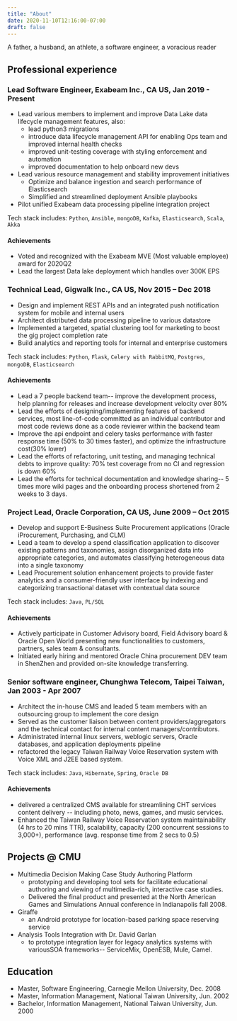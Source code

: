 ```yaml
---
title: "About"
date: 2020-11-10T12:16:00-07:00
draft: false
---
```

A father, a husband, an athlete, a software engineer, a voracious reader


## Professional experience
### Lead Software Engineer, Exabeam Inc., CA US, Jan 2019 - Present
- Lead various members to implement and improve Data Lake data lifecycle management features, also:
  - lead python3 migrations
  - introduce data lifecycle management API for enabling Ops team and improved internal health checks
  - improved unit-testing coverage with styling enforcement and automation
  - improved documentation to help onboard new devs
- Lead various resource management and stability improvement initiatives
  - Optimize and balance ingestion and search performance of Elasticsearch
  - Simplified and streamlined deployment Ansible playbooks
- Pilot unified Exabeam data processing pipeline integration project

Tech stack includes: `Python`, `Ansible`, `mongoDB`, `Kafka`, `Elasticsearch`, `Scala`, `Akka`

#### Achievements
- Voted and recognized with the Exabeam MVE (Most valuable employee) award for 2020Q2
- Lead the largest Data lake deployment which handles over 300K EPS

### Technical Lead, Gigwalk Inc., CA US, Nov 2015 – Dec 2018
- Design and implement REST APIs and an integrated push notification system for mobile and internal users
- Architect distributed data processing pipeline to various datastore
- Implemented a targeted, spatial clustering tool for marketing to boost the gig project completion rate
- Build analytics and reporting tools for internal and enterprise customers

Tech stack includes: `Python`, `Flask`, `Celery with RabbitMQ`, `Postgres`, `mongoDB`, `Elasticsearch`

#### Achievements
- Lead a 7 people backend team-- improve the development process, help planning for releases and increase development velocity over 80%
- Lead the efforts of designing/implementing features of backend services, most line-of-code committed as an individual contributor and most code reviews done as a code reviewer within the backend team
- Improve the api endpoint and celery tasks performance with faster response time (50% to 30 times faster), and optimize the infrastructure cost(30% lower)
- Lead the efforts of refactoring, unit testing, and managing technical debts to improve quality: 70% test coverage from no CI and regression is down 60%
- Lead the efforts for technical documentation and knowledge sharing-- 5 times more wiki pages and the onboarding process shortened from 2 weeks to 3 days.
### Project Lead, Oracle Corporation, CA US, June 2009 – Oct 2015
- Develop and support E-Business Suite Procurement applications (Oracle iProcurement, Purchasing, and CLM)
- Lead a team to develop a spend classification application to discover existing patterns and taxonomies, assign disorganized data into appropriate categories, and automates classifying heterogeneous data into a single taxonomy
- Lead Procurement solution enhancement projects to provide faster analytics and a consumer-friendly user interface by indexing and categorizing transactional dataset with contextual data source

Tech stack includes: `Java`, `PL/SQL`

#### Achievements
- Actively participate in Customer Advisory board, Field Advisory board & Oracle Open World presenting new functionalities to customers, partners, sales team & consultants.
- Initiated early hiring and mentored Oracle China procurement DEV team in ShenZhen and provided on-site knowledge transferring.

### Senior software engineer, Chunghwa Telecom, Taipei Taiwan, Jan 2003 - Apr 2007
- Architect the in-house CMS and leaded 5 team members with an outsourcing group to implement the core design
- Served as the customer liaison between content providers/aggregators and the technical contact for internal content managers/contributors.
- Administrated internal linux servers, weblogic servers, Oracle databases, and application deployments pipeline
- refactored the legacy Taiwan Railway Voice Reservation system with Voice XML and J2EE based system.

Tech stack includes:  `Java`, `Hibernate`, `Spring`, `Oracle DB`

#### Achievements 
- delivered a centralized CMS available for streamlining CHT services content delivery -- including photo, news, games, and music services.
- Enhanced the Taiwan Railway Voice Reservation system maintainability (4 hrs to 20 mins TTR), scalability, capacity (200 concurrent sessions to 3,000+), performance (avg. response time from 2 secs to 0.5)

## Projects @ CMU
- Multimedia Decision Making Case Study Authoring Platform
  - prototyping and developing tool sets for facilitate educational authoring and viewing of multimedia-rich, interactive case studies.
  - Delivered the final product and presented at the North American Games and Simulations Annual conference in Indianapolis fall 2008.
- Giraffe
  - an Android prototype for location-based parking space reserving service
- Analysis Tools Integration with Dr. David Garlan
  - to prototype integration layer for legacy analytics systems with variousSOA frameworks-- ServiceMix, OpenESB, Mule, Camel.
## Education
- Master, Software Engineering, Carnegie Mellon University, Dec. 2008
- Master, Information Management, National Taiwan University, Jun. 2002
- Bachelor, Information Management, National Taiwan University, Jun. 2000
